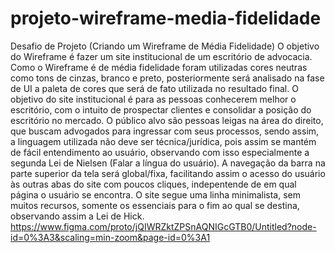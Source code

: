 # projeto-wireframe-media-fidelidade
Desafio de Projeto (Criando um Wireframe de Média Fidelidade)
O objetivo do Wireframe é fazer um site institucional de um escritório de advocacia. Como o Wireframe é de média fidelidade foram utilizadas cores neutras como tons de cinzas, branco e preto, posteriormente será analisado na fase de UI a paleta de cores que será de fato utilizada no resultado final. O objetivo do site institucional é para as pessoas conhecerem melhor o escritório, com o intuito de prospectar clientes e consolidar a posição do escritório no mercado. O público alvo são pessoas leigas na área do direito, que buscam advogados para ingressar com seus processos, sendo assim, a linguagem utilizada não deve ser técnica/jurídica, pois assim se mantém de fácil entendimento ao usuário, observando com isso especialmente a segunda Lei de Nielsen (Falar a língua do usuário). A navegação da barra na parte superior da tela será global/fixa, facilitando assim o acesso do usuário às outras abas do site com poucos cliques, indepentende de em qual página o usuário se encontra. O site segue uma linha minimalista, sem muitos recursos, somente os essenciais para o fim ao qual se destina, observando assim a Lei de Hick.
https://www.figma.com/proto/jQIWRZktZPSnAQNIGcGTB0/Untitled?node-id=0%3A3&scaling=min-zoom&page-id=0%3A1
